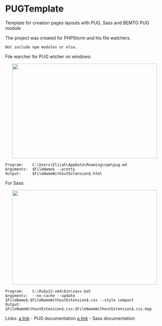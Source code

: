 # PUGTemplate
Template for creation pages layouts with PUG, Sass and BEMTO PUG module

The project was created for PHPStorm and his file watchers.
```
Not include npm modules or else.
```
File warcher for PUG wtcher on windows:

<p align="center">
  <img width="460" height="300" src="http://dl3.joxi.net/drive/2018/02/03/0006/3345/417041/41/81152f3f34.jpg">
</p>

```
Program:    C:\Users\Elijah\AppData\Roaming\npm\pug.md
Arguments:  $FileName$ --pretty
Output:     $FileNameWithoutExtension$.html
```

For Sass:

<p align="center">
  <img width="460" height="300" src="http://dl4.joxi.net/drive/2018/02/03/0006/3345/417041/41/b7779c00d3.jpg">
</p>

```
Program:    C:\Ruby22-x64\bin\sass.bat
Arguments:  --no-cache --update $FileName$:$FileNameWithoutExtension$.css --style compact
Output:     $FileNameWithoutExtension$.css:$FileNameWithoutExtension$.css.map
```
Links:
[a link](https://pugjs.org/api/getting-started.html) - PUG documentation
[a link](https://sass-lang.com/documentation/file.SASS_REFERENCE.html) - Sass documentation
